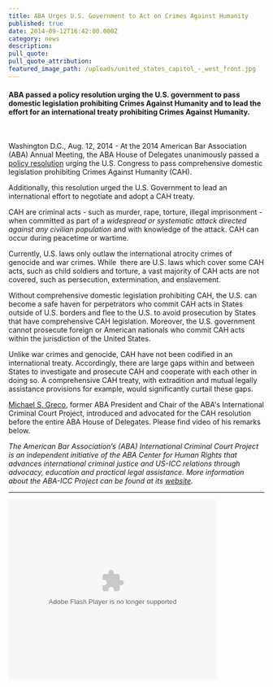 ```yaml
---
title: ABA Urges U.S. Government to Act on Crimes Against Humanity
published: true
date: 2014-09-12T16:42:00.000Z
category: news
description:
pull_quote:
pull_quote_attribution:
featured_image_path: /uploads/united_states_capitol_-_west_front.jpg
---
```



#### ABA passed a policy resolution urging the U.S. government to pass domestic legislation prohibiting Crimes Against Humanity and to lead the effort for an international treaty prohibiting Crimes Against Humanity.

&nbsp;

Washington D.C., Aug. 12, 2014 - At the 2014 American Bar Association (ABA) Annual Meeting, the ABA House of Delegates unanimously passed a [policy resolution](http://www.americanbar.org/content/dam/aba/images/abanews/2014am_hodres/300.pdf) urging the U.S. Congress to pass comprehensive domestic legislation prohibiting Crimes Against Humanity (CAH).

Additionally, this resolution urged the U.S. Government to lead an international effort to negotiate and adopt a CAH treaty.

CAH are criminal acts - such as murder, rape, torture, illegal imprisonment - when committed as part of a *widespread or systematic attack directed against any civilian population* and with knowledge of the attack. CAH can occur during peacetime or wartime.

Currently, U.S. laws only outlaw the international atrocity crimes of genocide and war crimes. While&nbsp; there are U.S. laws which cover some CAH acts, such as child soldiers and torture, a vast majority of CAH acts are not covered, such as persecution, extermination, and enslavement.

Without comprehensive domestic legislation prohibiting CAH, the U.S. can become a safe haven for perpetrators who commit CAH acts in States outside of U.S. borders and flee to the U.S. to avoid prosecution by States that have comprehensive CAH legislation. Moreover, the U.S. government cannot prosecute foreign or American nationals who commit CAH acts within the jurisdiction of the United States.

Unlike war crimes and genocide, CAH have not been codified in an international treaty. Accordingly, there are large gaps within and between States to investigate and prosecute CAH and cooperate with each other in doing so. A comprehensive CAH treaty, with extradition and mutual legally assistance provisions for example, would significantly curtail these gaps.

[Michael S. Greco](https://www.aba-icc.org/board-of-advisors/michael-s-greco/), former ABA President and Chair of the ABA's International Criminal Court Project, introduced and advocated for the CAH resolution before the entire ABA House of Delegates. Please find video of his remarks below.

*The American Bar Association’s (ABA) International Criminal Court Project is an independent initiative of the ABA Center for Human Rights that advances international criminal justice and US-ICC relations through advocacy, education and practical legal assistance. More information about the ABA-ICC Project can be found at its [website](http://www.aba-icc.org/).*

---

<object id="flashObj" codebase="http://download.macromedia.com/pub/shockwave/cabs/flash/swflash.cab#version=9,0,47,0" classid="clsid:D27CDB6E-AE6D-11cf-96B8-444553540000" height="353" width="410"><param name="movie" value="http://c.brightcove.com/services/viewer/federated_f9?isVid=1" /><param name="bgcolor" value="#FFFFFF" /><param name="flashVars" value="videoId=3738826009001&amp;playerID=2307908497001&amp;playerKey=AQ~~,AAABsp7SiCE~,aEBLYbQyvvBa8yEVvdO_c5cphEka3MCJ&amp;domain=embed&amp;dynamicStreaming=true" /><param name="base" value="http://admin.brightcove.com" /><param name="seamlesstabbing" value="false" /><param name="allowFullScreen" value="true" /><param name="swLiveConnect" value="true" /><param name="allowScriptAccess" value="always" /><embed type="application/x-shockwave-flash" name="flashObj" height="353" width="410" allowfullscreen="true" flashvars="videoId=3738826009001&amp;playerID=2307908497001&amp;playerKey=AQ~~,AAABsp7SiCE~,aEBLYbQyvvBa8yEVvdO_c5cphEka3MCJ&amp;domain=embed&amp;dynamicStreaming=true" bgcolor="#FFFFFF" base="http://admin.brightcove.com" seamlesstabbing="false" swliveconnect="true" allowscriptaccess="always" src="http://c.brightcove.com/services/viewer/federated_f9?isVid=1" pluginspage="http://www.macromedia.com/shockwave/download/index.cgi?P1_Prod_Version=ShockwaveFlash" /></object>

&nbsp;